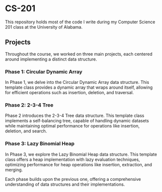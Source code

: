 # CS-201
This repository holds most of the code I write during my Computer Science 201 class at the University of Alabama.

## Projects

Throughout the course, we worked on three main projects, each centered around implementing a distinct data structure.

### Phase 1: Circular Dynamic Array

In Phase 1, we delve into the Circular Dynamic Array data structure. This template class provides a dynamic array that wraps around itself, allowing for efficient operations such as insertion, deletion, and traversal.

### Phase 2: 2-3-4 Tree

Phase 2 introduces the 2-3-4 Tree data structure. This template class implements a self-balancing tree, capable of handling dynamic datasets while maintaining optimal performance for operations like insertion, deletion, and search.

### Phase 3: Lazy Binomial Heap

In Phase 3, we explore the Lazy Binomial Heap data structure. This template class offers a heap implementation with lazy evaluation techniques, optimizing performance for heap operations like insertion, extraction, and merging.

Each phase builds upon the previous one, offering a comprehensive understanding of data structures and their implementations.